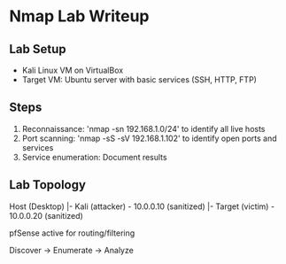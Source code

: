 # Nmap Lab Writeup

## Lab Setup
- Kali Linux VM on VirtualBox
- Target VM: Ubuntu server with basic services (SSH, HTTP, FTP)

## Steps
1. Reconnaissance: 'nmap -sn 192.168.1.0/24' to identify all live hosts
2. Port scanning: 'nmap -sS -sV 192.168.1.102' to identify open ports and services
3. Service enumeration: Document results

## Lab Topology
Host (Desktop)
|- Kali (attacker) - 10.0.0.10 (sanitized)
|- Target (victim) - 10.0.0.20 (sanitized)

pfSense active for routing/filtering

Discover -> Enumerate -> Analyze

